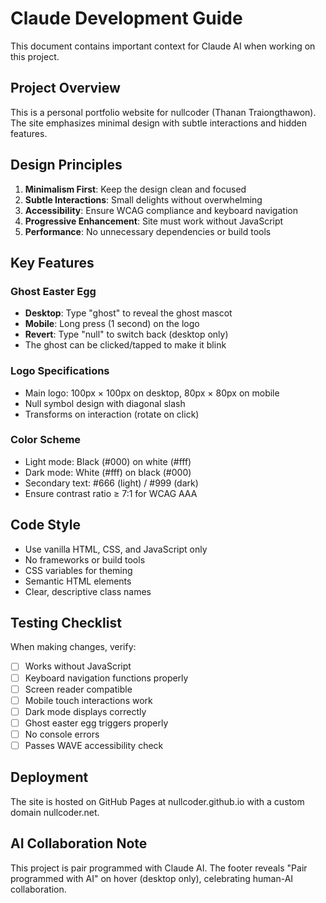 # Claude Development Guide

This document contains important context for Claude AI when working on this project.

## Project Overview

This is a personal portfolio website for nullcoder (Thanan Traiongthawon). The site emphasizes minimal design with subtle interactions and hidden features.

## Design Principles

1. **Minimalism First**: Keep the design clean and focused
2. **Subtle Interactions**: Small delights without overwhelming
3. **Accessibility**: Ensure WCAG compliance and keyboard navigation
4. **Progressive Enhancement**: Site must work without JavaScript
5. **Performance**: No unnecessary dependencies or build tools

## Key Features

### Ghost Easter Egg

- **Desktop**: Type "ghost" to reveal the ghost mascot
- **Mobile**: Long press (1 second) on the logo
- **Revert**: Type "null" to switch back (desktop only)
- The ghost can be clicked/tapped to make it blink

### Logo Specifications

- Main logo: 100px × 100px on desktop, 80px × 80px on mobile
- Null symbol design with diagonal slash
- Transforms on interaction (rotate on click)

### Color Scheme

- Light mode: Black (#000) on white (#fff)
- Dark mode: White (#fff) on black (#000)
- Secondary text: #666 (light) / #999 (dark)
- Ensure contrast ratio ≥ 7:1 for WCAG AAA

## Code Style

- Use vanilla HTML, CSS, and JavaScript only
- No frameworks or build tools
- CSS variables for theming
- Semantic HTML elements
- Clear, descriptive class names

## Testing Checklist

When making changes, verify:

- [ ] Works without JavaScript
- [ ] Keyboard navigation functions properly
- [ ] Screen reader compatible
- [ ] Mobile touch interactions work
- [ ] Dark mode displays correctly
- [ ] Ghost easter egg triggers properly
- [ ] No console errors
- [ ] Passes WAVE accessibility check

## Deployment

The site is hosted on GitHub Pages at nullcoder.github.io with a custom domain nullcoder.net.

## AI Collaboration Note

This project is pair programmed with Claude AI. The footer reveals "Pair programmed with AI" on hover (desktop only), celebrating human-AI collaboration.
